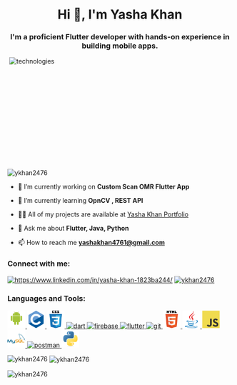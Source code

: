 
<h1 align="center">Hi 👋, I'm Yasha Khan</h1>
<h3 align="center">I'm a proficient Flutter developer with hands-on experience in building mobile apps.</h3>
<img align="right" src="https://i.postimg.cc/T2C6gdb8/Screenshot-2024-03-28-224038.png" alt="technologies"  height="250" width="500" />
<p align="left"> <img src="https://komarev.com/ghpvc/?username=ykhan2476&label=Profile%20views&color=0e75b6&style=flat" alt="ykhan2476" /> </p>

- 🔭 I’m currently working on **Custom Scan OMR Flutter App**

- 🌱 I’m currently learning **OpnCV , REST API**

- 👨‍💻 All of my projects are available at [Yasha Khan Portfolio](https://ykhan2476.github.io/ykhanportfolio.io/)

- 💬 Ask me about **Flutter, Java, Python**

- 📫 How to reach me **yashakhan4761@gmail.com**


<h3 align="left">Connect with me:</h3>
<p align="left">
<a href="[https://linkedin.com/in/https://www.linkedin.com/in/yasha-khan-1823ba244/](https://www.linkedin.com/in/yasha-khan-1823ba244/)" target="blank"><img align="center" src="https://raw.githubusercontent.com/rahuldkjain/github-profile-readme-generator/master/src/images/icons/Social/linked-in-alt.svg" alt="https://www.linkedin.com/in/yasha-khan-1823ba244/" height="30" width="40" /></a>
<a href="https://instagram.com/ykhan2476" target="blank"><img align="center" src="https://raw.githubusercontent.com/rahuldkjain/github-profile-readme-generator/master/src/images/icons/Social/instagram.svg" alt="ykhan2476" height="30" width="40" /></a>
</p>

<h3 align="left">Languages and Tools:</h3>
<p align="left"> <a href="https://developer.android.com" target="_blank" rel="noreferrer"> <img src="https://raw.githubusercontent.com/devicons/devicon/master/icons/android/android-original-wordmark.svg" alt="android" width="40" height="40"/> </a> <a href="https://www.cprogramming.com/" target="_blank" rel="noreferrer"> <img src="https://raw.githubusercontent.com/devicons/devicon/master/icons/c/c-original.svg" alt="c" width="40" height="40"/> </a> <a href="https://www.w3schools.com/css/" target="_blank" rel="noreferrer"> <img src="https://raw.githubusercontent.com/devicons/devicon/master/icons/css3/css3-original-wordmark.svg" alt="css3" width="40" height="40"/> </a> <a href="https://dart.dev" target="_blank" rel="noreferrer"> <img src="https://www.vectorlogo.zone/logos/dartlang/dartlang-icon.svg" alt="dart" width="40" height="40"/> </a> <a href="https://firebase.google.com/" target="_blank" rel="noreferrer"> <img src="https://www.vectorlogo.zone/logos/firebase/firebase-icon.svg" alt="firebase" width="40" height="40"/> </a> <a href="https://flutter.dev" target="_blank" rel="noreferrer"> <img src="https://www.vectorlogo.zone/logos/flutterio/flutterio-icon.svg" alt="flutter" width="40" height="40"/> </a> <a href="https://git-scm.com/" target="_blank" rel="noreferrer"> <img src="https://www.vectorlogo.zone/logos/git-scm/git-scm-icon.svg" alt="git" width="40" height="40"/> </a> <a href="https://www.w3.org/html/" target="_blank" rel="noreferrer"> <img src="https://raw.githubusercontent.com/devicons/devicon/master/icons/html5/html5-original-wordmark.svg" alt="html5" width="40" height="40"/> </a> <a href="https://www.java.com" target="_blank" rel="noreferrer"> <img src="https://raw.githubusercontent.com/devicons/devicon/master/icons/java/java-original.svg" alt="java" width="40" height="40"/> </a> <a href="https://developer.mozilla.org/en-US/docs/Web/JavaScript" target="_blank" rel="noreferrer"> <img src="https://raw.githubusercontent.com/devicons/devicon/master/icons/javascript/javascript-original.svg" alt="javascript" width="40" height="40"/> </a> <a href="https://www.mysql.com/" target="_blank" rel="noreferrer"> <img src="https://raw.githubusercontent.com/devicons/devicon/master/icons/mysql/mysql-original-wordmark.svg" alt="mysql" width="40" height="40"/> </a> <a href="https://postman.com" target="_blank" rel="noreferrer"> <img src="https://www.vectorlogo.zone/logos/getpostman/getpostman-icon.svg" alt="postman" width="40" height="40"/> </a> <a href="https://www.python.org" target="_blank" rel="noreferrer"> <img src="https://raw.githubusercontent.com/devicons/devicon/master/icons/python/python-original.svg" alt="python" width="40" height="40"/> </a> </p>

<p><img align="left" src="https://github-readme-stats.vercel.app/api/top-langs?username=ykhan2476&show_icons=true&locale=en&layout=compact" alt="ykhan2476" /></p>

<p>&nbsp;<img align="center" src="https://github-readme-stats.vercel.app/api?username=ykhan2476&show_icons=true&locale=en" alt="ykhan2476" /></p>

<p><img align="center" src="https://github-readme-streak-stats.herokuapp.com/?user=ykhan2476&" alt="ykhan2476" /></p>

